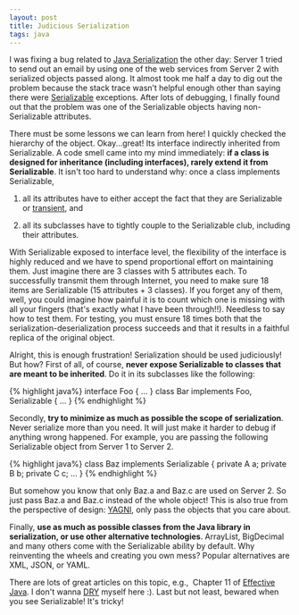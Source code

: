 ```yaml
---
layout: post
title: Judicious Serialization
tags: java
---
```


I was fixing a bug related to [Java Serialization][1] the other day: Server 1 tried to send out an email by using one of the web services from Server 2 with serialized objects passed along. It almost took me half a day to dig out the problem because the stack trace wasn’t helpful enough other than saying there were [Serializable][2] exceptions. After lots of debugging, I finally found out that the problem was one of the Serializable objects having non-Serializable attributes.

There must be some lessons we can learn from here! I quickly checked the hierarchy of the object. Okay...great! Its interface indirectly inherited from Serializable. A code smell came into my mind immediately: **if a class is designed for inheritance (including interfaces), rarely extend it from Serializable**. It isn't too hard to understand why: once a class implements Serializable,

1. all its attributes have to either accept the fact that they are Serializable or [transient][3], and

2. all its subclasses have to tightly couple to the Serializable club, including their attributes.

With Serializable exposed to interface level, the flexibility of the interface is highly reduced and we have to spend proportional effort on maintaining them. Just imagine there are 3 classes with 5 attributes each. To successfully transmit them through Internet, you need to make sure 18 items are Serializable (15 attributes + 3 classes). If you forget any of them, well, you could imagine how painful it is to count which one is missing with all your fingers (that's exactly what I have been through!!). Needless to say how to test them. For testing, you must ensure 18 times both that the serialization-deserialization process succeeds and that it results in a faithful replica of the original object.

Alright, this is enough frustration! Serialization should be used judiciously! But how? First of all, of course, **never expose Serializable to classes that are meant to be inherited**. Do it in its subclasses like the following:

{% highlight java%}
interface Foo { ... }
class Bar implements Foo, Serializable { ... }
{% endhighlight %}

Secondly, **try to minimize as much as possible the scope of serialization**. Never serialize more than you need. It will just make it harder to debug if anything wrong happened. For example, you are passing the following Serializable object from Server 1 to Server 2. 

{% highlight java%}
class Baz implements Serializable {
    private A a;
    private B b;
    private C c;
    ...
}
{% endhighlight %}

But somehow you know that only Baz.a and Baz.c are used on Server 2. So just pass Baz.a and Baz.c instead of the whole object! This is also true from the perspective of design: [YAGNI][4], only pass the objects that you care about.

Finally, **use as much as possible classes from the Java library in serialization, or use other alternative technologies**. ArrayList, BigDecimal and many others come with the Serializable ability by default. Why reinventing the wheels and creating you own mess? Popular alternatives are XML, JSON, or YAML.

There are lots of great articles on this topic, e.g.,  Chapter 11 of [Effective Java][5]. I don't wanna [DRY][6] myself here :). Last but not least, bewared when you see Serializable! It's tricky!

[1]: http://en.wikipedia.org/wiki/Serialization
[2]: http://java.sun.com/javase/7/docs/api/java/io/Serializable.html
[3]: http://en.wikibooks.org/wiki/Java_Programming/Keywords/transient
[4]: http://en.wikipedia.org/wiki/You_ain%27t_gonna_need_it
[5]: http://www.amazon.com/Effective-Java-2nd-Joshua-Bloch/dp/0321356683
[6]: http://en.wikipedia.org/wiki/Don%27t_repeat_yourself